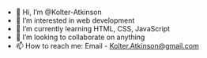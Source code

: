 - 👋 Hi, I’m @Kolter-Atkinson
- 👀 I’m interested in web development
- 🌱 I’m currently learning HTML, CSS, JavaScript
- 💞️ I’m looking to collaborate on anything
- 📫 How to reach me: Email - Kolter.Atkinson@gmail.com

<!---
Kolter-Atkinson/Kolter-Atkinson is a ✨ special ✨ repository because its `README.md` (this file) appears on your GitHub profile.
You can click the Preview link to take a look at your changes.
--->
